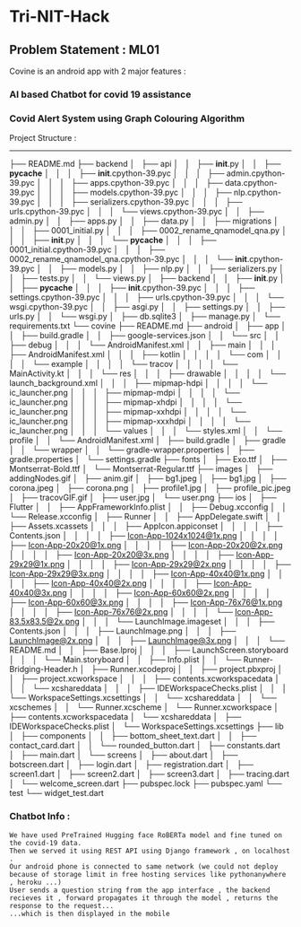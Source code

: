 # Tri-NIT-Hack

## Problem Statement : ML01

Covine is an android app with 2 major features :
  ### AI based Chatbot for covid 19 assistance 
  ### Covid Alert System using Graph Colouring Algorithm
  
  
Project Structure :

  ----
  ├── README.md
├── backend
│   ├── api
│   │   ├── __init__.py
│   │   ├── __pycache__
│   │   │   ├── __init__.cpython-39.pyc
│   │   │   ├── admin.cpython-39.pyc
│   │   │   ├── apps.cpython-39.pyc
│   │   │   ├── data.cpython-39.pyc
│   │   │   ├── models.cpython-39.pyc
│   │   │   ├── nlp.cpython-39.pyc
│   │   │   ├── serializers.cpython-39.pyc
│   │   │   ├── urls.cpython-39.pyc
│   │   │   └── views.cpython-39.pyc
│   │   ├── admin.py
│   │   ├── apps.py
│   │   ├── data.py
│   │   ├── migrations
│   │   │   ├── 0001_initial.py
│   │   │   ├── 0002_rename_qnamodel_qna.py
│   │   │   ├── __init__.py
│   │   │   └── __pycache__
│   │   │       ├── 0001_initial.cpython-39.pyc
│   │   │       ├── 0002_rename_qnamodel_qna.cpython-39.pyc
│   │   │       └── __init__.cpython-39.pyc
│   │   ├── models.py
│   │   ├── nlp.py
│   │   ├── serializers.py
│   │   ├── tests.py
│   │   └── views.py
│   ├── backend
│   │   ├── __init__.py
│   │   ├── __pycache__
│   │   │   ├── __init__.cpython-39.pyc
│   │   │   ├── settings.cpython-39.pyc
│   │   │   ├── urls.cpython-39.pyc
│   │   │   └── wsgi.cpython-39.pyc
│   │   ├── asgi.py
│   │   ├── settings.py
│   │   ├── urls.py
│   │   └── wsgi.py
│   ├── db.sqlite3
│   ├── manage.py
│   └── requirements.txt
└── covine
    ├── README.md
    ├── android
    │   ├── app
    │   │   ├── build.gradle
    │   │   ├── google-services.json
    │   │   └── src
    │   │       ├── debug
    │   │       │   └── AndroidManifest.xml
    │   │       ├── main
    │   │       │   ├── AndroidManifest.xml
    │   │       │   ├── kotlin
    │   │       │   │   └── com
    │   │       │   │       └── example
    │   │       │   │           └── tracov
    │   │       │   │               └── MainActivity.kt
    │   │       │   └── res
    │   │       │       ├── drawable
    │   │       │       │   └── launch_background.xml
    │   │       │       ├── mipmap-hdpi
    │   │       │       │   └── ic_launcher.png
    │   │       │       ├── mipmap-mdpi
    │   │       │       │   └── ic_launcher.png
    │   │       │       ├── mipmap-xhdpi
    │   │       │       │   └── ic_launcher.png
    │   │       │       ├── mipmap-xxhdpi
    │   │       │       │   └── ic_launcher.png
    │   │       │       ├── mipmap-xxxhdpi
    │   │       │       │   └── ic_launcher.png
    │   │       │       └── values
    │   │       │           └── styles.xml
    │   │       └── profile
    │   │           └── AndroidManifest.xml
    │   ├── build.gradle
    │   ├── gradle
    │   │   └── wrapper
    │   │       └── gradle-wrapper.properties
    │   ├── gradle.properties
    │   └── settings.gradle
    ├── fonts
    │   ├── Exo.ttf
    │   ├── Montserrat-Bold.ttf
    │   └── Montserrat-Regular.ttf
    ├── images
    │   ├── addingNodes.gif
    │   ├── anim.gif
    │   ├── bg1.jpeg
    │   ├── bg1.jpg
    │   ├── corona.jpeg
    │   ├── corona.png
    │   ├── profile1.jpg
    │   ├── profile_pic.jpeg
    │   ├── tracovGIF.gif
    │   ├── user.jpg
    │   └── user.png
    ├── ios
    │   ├── Flutter
    │   │   ├── AppFrameworkInfo.plist
    │   │   ├── Debug.xcconfig
    │   │   └── Release.xcconfig
    │   ├── Runner
    │   │   ├── AppDelegate.swift
    │   │   ├── Assets.xcassets
    │   │   │   ├── AppIcon.appiconset
    │   │   │   │   ├── Contents.json
    │   │   │   │   ├── Icon-App-1024x1024@1x.png
    │   │   │   │   ├── Icon-App-20x20@1x.png
    │   │   │   │   ├── Icon-App-20x20@2x.png
    │   │   │   │   ├── Icon-App-20x20@3x.png
    │   │   │   │   ├── Icon-App-29x29@1x.png
    │   │   │   │   ├── Icon-App-29x29@2x.png
    │   │   │   │   ├── Icon-App-29x29@3x.png
    │   │   │   │   ├── Icon-App-40x40@1x.png
    │   │   │   │   ├── Icon-App-40x40@2x.png
    │   │   │   │   ├── Icon-App-40x40@3x.png
    │   │   │   │   ├── Icon-App-60x60@2x.png
    │   │   │   │   ├── Icon-App-60x60@3x.png
    │   │   │   │   ├── Icon-App-76x76@1x.png
    │   │   │   │   ├── Icon-App-76x76@2x.png
    │   │   │   │   └── Icon-App-83.5x83.5@2x.png
    │   │   │   └── LaunchImage.imageset
    │   │   │       ├── Contents.json
    │   │   │       ├── LaunchImage.png
    │   │   │       ├── LaunchImage@2x.png
    │   │   │       ├── LaunchImage@3x.png
    │   │   │       └── README.md
    │   │   ├── Base.lproj
    │   │   │   ├── LaunchScreen.storyboard
    │   │   │   └── Main.storyboard
    │   │   ├── Info.plist
    │   │   └── Runner-Bridging-Header.h
    │   ├── Runner.xcodeproj
    │   │   ├── project.pbxproj
    │   │   ├── project.xcworkspace
    │   │   │   ├── contents.xcworkspacedata
    │   │   │   └── xcshareddata
    │   │   │       ├── IDEWorkspaceChecks.plist
    │   │   │       └── WorkspaceSettings.xcsettings
    │   │   └── xcshareddata
    │   │       └── xcschemes
    │   │           └── Runner.xcscheme
    │   └── Runner.xcworkspace
    │       ├── contents.xcworkspacedata
    │       └── xcshareddata
    │           ├── IDEWorkspaceChecks.plist
    │           └── WorkspaceSettings.xcsettings
    ├── lib
    │   ├── components
    │   │   ├── bottom_sheet_text.dart
    │   │   ├── contact_card.dart
    │   │   └── rounded_button.dart
    │   ├── constants.dart
    │   ├── main.dart
    │   └── screens
    │       ├── about.dart
    │       ├── botscreen.dart
    │       ├── login.dart
    │       ├── registration.dart
    │       ├── screen1.dart
    │       ├── screen2.dart
    │       ├── screen3.dart
    │       ├── tracing.dart
    │       └── welcome_screen.dart
    ├── pubspec.lock
    ├── pubspec.yaml
    └── test
        └── widget_test.dart
        
            

### Chatbot Info :
    We have used PreTrained Hugging face RoBERTa model and fine tuned on the covid-19 data. 
    Then we served it using REST API using Django framework , on localhost .
    Our android phone is connected to same network (we could not deploy because of storage limit in free hosting services like pythonanywhere , heroku ...)
    User sends a question string from the app interface , the backend recieves it , forward propagates it through the model , returns the response to the request...
    ...which is then displayed in the mobile
